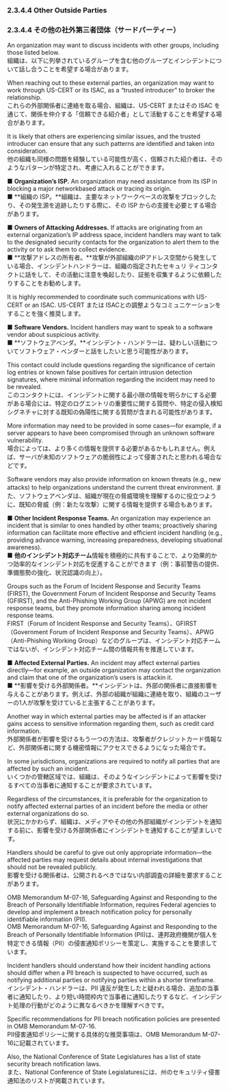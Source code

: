 ### 2.3.4.4 Other Outside Parties
### 2.3.4.4 その他の社外第三者団体（サードパーティー）

An organization may want to discuss incidents with other groups, including those listed below.  
組織は、以下に列挙されているグループを含む他のグループとインシデントについて話し合うことを希望する場合があります。  

When reaching out to these external parties, an organization may want to work through US-CERT or its ISAC, as a “trusted introducer” to broker the relationship.  
これらの外部関係者に連絡を取る場合、組織は、US-CERT またはその ISAC を通じて、関係を仲介する「信頼できる紹介者」として活動することを希望する場合があります。  

It is likely that others are experiencing similar issues, and the trusted introducer can ensure that any such patterns are identified and taken into consideration.  
他の組織も同様の問題を経験している可能性が高く、信頼された紹介者は、そのようなパターンが特定され、考慮に入れることができます。  

■ **Organization’s ISP.** An organization may need assistance from its ISP in blocking a major networkbased attack or tracing its origin.  
■ **組織の ISP。**組織は、主要なネットワークベースの攻撃をブロックしたり、その発生源を追跡したりする際に、その ISP からの支援を必要とする場合があります。   

■ **Owners of Attacking Addresses.** If attacks are originating from an external organization’s IP address space, incident handlers may want to talk to the designated security contacts for the organization to alert them to the activity or to ask them to collect evidence.  
■ **攻撃アドレスの所有者。**攻撃が外部組織のIPアドレス空間から発生している場合、インシデントハンドラーは、組織の指定されたセキュリ ティコンタクトに話をして、その活動に注意を喚起したり、証拠を収集するように依頼したりすることをお勧めします。  

It is highly recommended to coordinate such communications with US-CERT or an ISAC. 
US-CERT または ISACとの調整ようなコミュニケーションをすることを強く推奨します。  

■ **Software Vendors.** Incident handlers may want to speak to a software vendor about suspicious activity.  
■ **ソフトウェアベンダ。**インシデント・ハンドラーは、疑わしい活動についてソフトウェア・ベンダーと話をしたいと思う可能性があります。  

This contact could include questions regarding the significance of certain log entries or known false positives for certain intrusion detection signatures, where minimal information regarding the incident may need to be revealed.  
このコンタクトには、インシデントに関する最小限の情報を明らかにする必要がある場合には、特定のログエントリの重要性に関する質問や、特定の侵入検知シグネチャに対する既知の偽陽性に関する質問が含まれる可能性があります。  

More information may need to be provided in some cases—for example, if a server appears to have been compromised through an unknown software vulnerability.  
場合によっては、より多くの情報を提供する必要があるかもしれません。例えば、サーバが未知のソフトウェアの脆弱性によって侵害されたと思われる場合などです。   

Software vendors may also provide information on known threats (e.g., new attacks) to help organizations understand the current threat environment.
また、ソフトウェアベンダは、組織が現在の脅威環境を理解するのに役立つように、既知の脅威（例：新たな攻撃）に関する情報を提供する場合もあります。  

■ **Other Incident Response Teams.** An organization may experience an incident that is similar to ones handled by other teams; proactively sharing information can facilitate more effective and efficient incident handling (e.g., providing advance warning, increasing preparedness, developing situational awareness).  
■ **他のインシデント対応チーム**情報を積極的に共有することで、より効果的かつ効率的なインシデント対応を促進することができます（例：事前警告の提供、準備態勢の強化、状況認識の向上）。  

Groups such as the Forum of Incident Response and Security Teams (FIRST), the Government Forum of Incident Response and Security Teams (GFIRST), and the Anti-Phishing Working Group (APWG) are not incident response teams, but they promote information sharing among incident response teams.  
FIRST（Forum of Incident Response and Security Teams）、GFIRST（Government Forum of Incident Response and Security Teams）、APWG（Anti-Phishing Working Group）などのグループは、インシデント対応チームではないが、インシデント対応チーム間の情報共有を推進しています。  

■ **Affected External Parties.** An incident may affect external parties directly—for example, an outside organization may contact the organization and claim that one of the organization’s users is attackin it.  
■ **影響を受ける外部関係者。**インシデントは、外部の関係者に直接影響を与えることがあります。例えば、外部の組織が組織に連絡を取り、組織のユーザーの1人が攻撃を受けていると主張することがあります。  

Another way in which external parties may be affected is if an attacker gains access to sensitive information regarding them, such as credit card information.  
外部関係者が影響を受けるもう一つの方法は、攻撃者がクレジットカード情報など、外部関係者に関する機密情報にアクセスできるようになった場合です。  

In some jurisdictions, organizations are required to notify all parties that are affected by such an incident.  
いくつかの管轄区域では、組織は、そのようなインシデントによって影響を受けるすべての当事者に通知することが要求されています。  

Regardless of the circumstances, it is preferable for the organization to notify affected external parties of an incident before the media or other external organizations do so.  
状況にかかわらず、組織は、メディアやその他の外部組織がインシデントを通知する前に、影響を受ける外部関係者にインシデントを通知することが望ましいです。  

Handlers should be careful to give out only appropriate information—the affected parties may request details about internal investigations that should not be revealed publicly.  
影響を受ける関係者は、公開されるべきではない内部調査の詳細を要求することがあります。  

OMB Memorandum M-07-16, Safeguarding Against and Responding to the Breach of Personally Identifiable Information, requires Federal agencies to develop and implement a breach notification policy for personally identifiable information (PII).  
OMB Memorandum M-07-16, Safeguarding Against and Responding to the Breach of Personally Identifiable Information (PII)は、連邦政府機関が個人を特定できる情報（PII）の侵害通知ポリシーを策定し、実施することを要求しています。  

Incident handlers should understand how their incident handling actions should differ when a PII breach is suspected to have occurred, such as notifying additional parties or notifying parties within a shorter timeframe.  
インシデント・ハンドラーは、PII 違反が発生したと疑われる場合、追加の当事者に通知したり、より短い時間枠内で当事者に通知したりするなど、インシデント処理の行動がどのように異なるべきかを理解すべきです。  

Specific recommendations for PII breach notification policies are presented in OMB Memorandum M-07-16.  
PII侵害通知ポリシーに関する具体的な推奨事項は、OMB Memorandum M-07-16に記載されています。  

Also, the National Conference of State Legislatures has a list of state security breach notification laws.  
また、National Conference of State Legislaturesには、州のセキュリティ侵害通知法のリストが掲載されています。  

